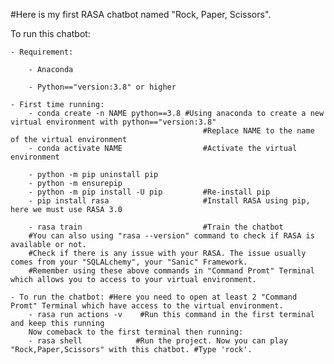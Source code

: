 #Here is my first RASA chatbot named "Rock, Paper, Scissors".

To run this chatbot:

    - Requirement: 
    
        - Anaconda
        
        - Python=="version:3.8" or higher

    - First time running:
        - conda create -n NAME python==3.8 #Using anaconda to create a new virtual environment with python=="version:3.8"
                                               #Replace NAME to the name of the virtual environment
        - conda activate NAME                  #Activate the virtual environment

        - python -m pip uninstall pip
        - python -m ensurepip
        - python -m pip install -U pip         #Re-install pip 
        - pip install rasa                     #Install RASA using pip, here we must use RASA 3.0

        - rasa train                           #Train the chatbot  
        #You can also using "rasa --version" command to check if RASA is available or not.
        #Check if there is any issue with your RASA. The issue usually comes from your "SQLALchemy", your "Sanic" Framework.
        #Remember using these above commands in "Command Promt" Terminal which allows you to access to your virtual environment.

    - To run the chatbot: #Here you need to open at least 2 "Command Promt" Terminal which have access to the virtual environment.      
        - rasa run actions -v    #Run this command in the first terminal and keep this running
        Now comeback to the first terminal then running:
        - rasa shell            #Run the project. Now you can play "Rock,Paper,Scissors" with this chatbot. #Type 'rock'.
        


